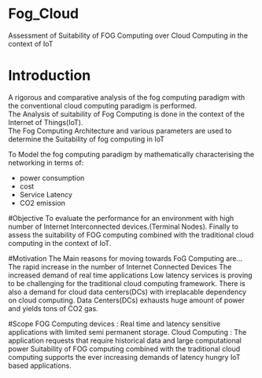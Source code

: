 # Fog_Cloud
Assessment of Suitability of FOG Computing over Cloud Computing in the context of IoT

# Introduction
A rigorous and comparative analysis of the fog computing paradigm with the conventional cloud computing paradigm is performed.</br>
The Analysis of suitability of Fog Computing is done in the context of the Internet of Things(IoT).</br>
The Fog Computing Architecture and various parameters are used to determine the Suitability of fog computing in IoT </br>

To Model the fog computing paradigm by mathematically characterising the networking in terms of: 
- power consumption
- cost 
- Service Latency
- CO2 emission

#Objective
To evaluate the performance for an environment with high number of Internet Interconnected devices.(Terminal Nodes).
Finally to assess the suitability of FOG computing combined with the traditional cloud computing  in the context of IoT.


#Motivation
The Main reasons for moving towards FoG Computing  are...
The rapid increase in the number of Internet Connected Devices
The increased demand of real time applications
 Low latency services is proving to be challenging for the traditional cloud computing framework.
There is also a demand  for cloud data centers(DCs) with irreplacable dependency on cloud computing.
Data Centers(DCs) exhausts huge amount of power and yields tons of CO2 gas.

#Scope
FOG Computing devices : Real time and latency sensitive applications with limited semi permanent  storage.
Cloud Computing : The application requests that require historical data and large computational power 
Suitability of FOG computing combined with the traditional cloud computing supports the ever increasing demands of latency hungry IoT based applications.  

